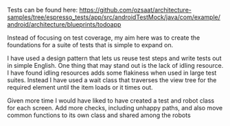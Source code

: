 Tests can be found here:
https://github.com/ozsaat/architecture-samples/tree/espresso_tests/app/src/androidTestMock/java/com/example/android/architecture/blueprints/todoapp

Instead of focusing on test coverage, my aim here was to create the foundations for a suite of tests that is simple to expand on. 

I have used a design pattern that lets us reuse test steps and write tests out in simple English. One thing that may stand out is the lack of idling resource. I have found idling resources adds some flakiness when used in large test suites.
Instead I have used a wait class that traverses the view tree for the required element until the item loads or it times out. 

Given more time I would have liked to have created a test and robot class for each screen. Add more checks, including unhappy paths, and also move common functions to its own class and shared among the robots